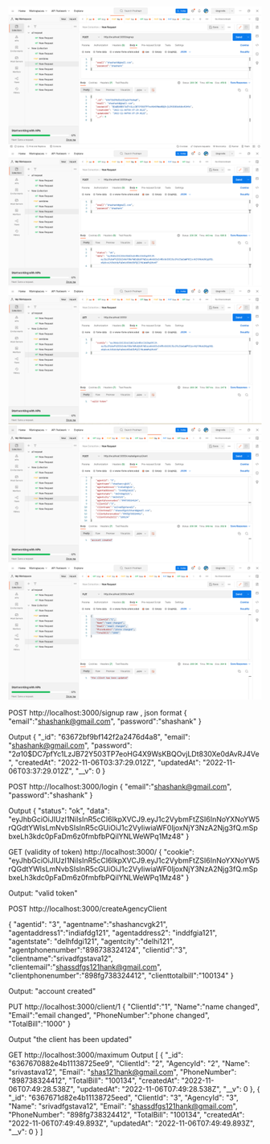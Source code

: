 ![](Capture.PNG)
![](Capture1.PNG)
![](Capture2.PNG)
![](Capture3.PNG)
![](Capture4.PNG)

POST
http://localhost:3000/signup
raw , json  format
{
    "email":"shashank@gmail.com",
    "password":"shashank"
}

Output
{
    "_id": "63672bf9bf142f2a2476d4a8",
    "email": "shashank@gmail.com",
    "password": "$2a$10$DC7pfYc1LzJB72Y503TP7eoHG4X9WsKBQOvjLDt830Xe0dAvRJ4Ve",
    "createdAt": "2022-11-06T03:37:29.012Z",
    "updatedAt": "2022-11-06T03:37:29.012Z",
    "__v": 0
}


POST
http://localhost:3000/login
{
    "email":"shashank@gmail.com", 
    "password":"shashank"
}

Output
{
    "status": "ok",
    "data": "eyJhbGciOiJIUzI1NiIsInR5cCI6IkpXVCJ9.eyJ1c2VybmFtZSI6InNoYXNoYW5rQGdtYWlsLmNvbSIsInR5cGUiOiJ1c2VyIiwiaWF0IjoxNjY3NzA2Njg3fQ.mSpbxeLh3kdc0pFaDm6z0fmbfbPQilYNLWeWPq1Mz48"
}





GET (validity of token)
http://localhost:3000/
{
    "cookie": "eyJhbGciOiJIUzI1NiIsInR5cCI6IkpXVCJ9.eyJ1c2VybmFtZSI6InNoYXNoYW5rQGdtYWlsLmNvbSIsInR5cGUiOiJ1c2VyIiwiaWF0IjoxNjY3NzA2Njg3fQ.mSpbxeLh3kdc0pFaDm6z0fmbfbPQilYNLWeWPq1Mz48"
}

Output:
"valid token"


POST
http://localhost:3000/createAgencyClient

{
    "agentid": "3",
    "agentname":"shashancvgk21",
    "agentaddress1":"indiafdg121",
    "agentaddress2": "inddfgia121",
    "agentstate": "delhfdgi121",
    "agentcity":"delhi121",
    "agentphonenumber":"898738324124",
    "clientid":"3",
    "clientname":"srivadfgstava12",
    "clientemail":"shassdfgs121hank@gmail.com",
    "clientphonenumber":"898fg738324412",
    "clienttotalbill":"100134"
}

Output:
"account created"






PUT
http://localhost:3000/client/1
{
    "ClientId":"1",
    "Name":"name changed",
    "Email":"email changed",
    "PhoneNumber":"phone changed",
    "TotalBill":"1000"
}

Output
"the client has been updated"

GET
http://localhost:3000/maximum
Output
[
    {
        "_id": "6367670882e4b11138725ee9",
        "ClientId": "2",
        "AgencyId": "2",
        "Name": "srivastava12",
        "Email": "shas121hank@gmail.com",
        "PhoneNumber": "898738324412",
        "TotalBill": "100134",
        "createdAt": "2022-11-06T07:49:28.538Z",
        "updatedAt": "2022-11-06T07:49:28.538Z",
        "__v": 0
    },
    {
        "_id": "6367671d82e4b11138725eed",
        "ClientId": "3",
        "AgencyId": "3",
        "Name": "srivadfgstava12",
        "Email": "shassdfgs121hank@gmail.com",
        "PhoneNumber": "898fg738324412",
        "TotalBill": "100134",
        "createdAt": "2022-11-06T07:49:49.893Z",
        "updatedAt": "2022-11-06T07:49:49.893Z",
        "__v": 0
    }
]



